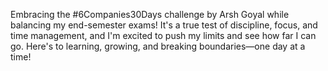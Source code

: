 Embracing the #6Companies30Days challenge by Arsh Goyal while balancing my end-semester exams! It's a true test of discipline, focus, and time management, and I'm excited to push my limits and see how far I can go. Here's to learning, growing, and breaking boundaries—one day at a time!
